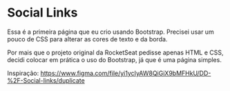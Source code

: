 # Social Links

 Essa é a primeira página que eu crio usando Bootstrap. Precisei usar um pouco de CSS para alterar as cores de texto e da borda.

 Por mais que o projeto original da RocketSeat pedisse apenas HTML e CSS, decidi colocar em prática o uso do Bootstrap, já que é uma página simples.

 Inspiração: https://www.figma.com/file/yi1ycIyAW8QiGiX9bMFHkU/DD-%2F-Social-links/duplicate




